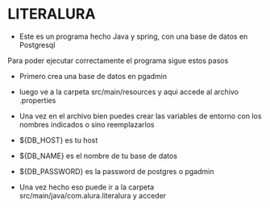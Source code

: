<h1>LITERALURA</h1>

- Este es un programa hecho Java y spring, con una base de datos en Postgresql

Para poder ejecutar correctamente el programa sigue estos pasos
- Primero crea una base de datos en pgadmin
- luego ve a la carpeta src/main/resources y aqui accede al archivo .properties
- Una vez en el archivo bien puedes crear las variables de entorno con los nombres indicados o sino reemplazarlos
- ${DB_HOST} es tu host
- ${DB_NAME} es el nombre de tu base de datos
- ${DB_PASSWORD} es la password de postgres o pgadmin

- Una vez hecho eso puede ir a la carpeta src/main/java/com.alura.literalura y acceder 
